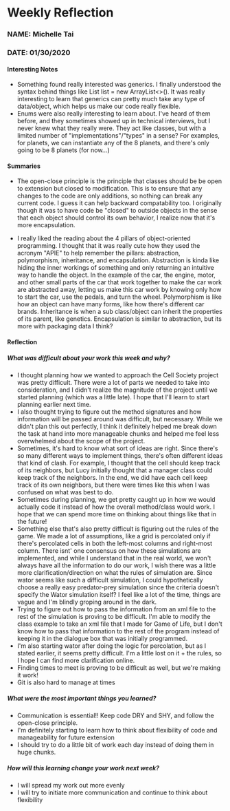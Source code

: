 # Weekly Reflection
### NAME: Michelle Tai
### DATE: 01/30/2020

#### Interesting Notes

* Something found really interested was generics. I finally understood the syntax behind things like 
List<Integer> list = new ArrayList<>(). It was really interesting to learn that generics can pretty much
take any type of data/object, which helps us make our code really flexible. 
* Enums were also really interesting to learn about. I've heard of them before, and they sometimes showed up in 
technical interviews, but I never knew what they really were. They act like classes, but with a limited number of 
"implementations"/"types" in a sense? For examples, for planets, we can instantiate any of the 8 planets, and there's only
going to be 8 planets (for now...)

#### Summaries
* The open-close principle is the principle that classes should be be open to extension but closed to modification. 
This is to ensure that any changes to the code are only additions, so nothing can break any current code. I 
guess it can help backward compatability too. I originally though it was to have code be "closed" to outside objects
in the sense that each object should control its own behavior, I realize now that it's more encapsulation.

* I really liked the reading about the 4 pillars of object-oriented programming. I thought that it 
was really cute how they used the acronym "APIE" to help remember the pillars: abstraction, polymorphism, 
inheritance, and encapsulation. Abstraction is kinda like hiding the inner workings of something and only 
returning an intuitive way to handle the object. In the example of the car, the engine, motor, and other small parts
of the car that work together to make the car work are abstracted away, letting us make this car work by knowing
only how to start the car, use the pedals, and turn the wheel. Polymorphism is like how an object can have many forms, like
how there's different car brands. Inheritance is when a sub class/object can inherit the properties of its parent, 
like genetics. Encapsulation is similar to abstraction, but its more with packaging data I think?


#### Reflection

##### What was difficult about your work this week and why?
* I thought planning how we wanted to approach the Cell Society project was pretty difficult. There were
a lot of parts we needed to take into consideration, and I didn't realize the magnitude of the project 
until we started planning (which was a little late). I hope that I'll learn to start planning earlier next 
time. 
* I also thought trying to figure out the method signatures and how information will be passed around was difficult,
but necessary. While we didn't plan this out perfectly, I think it definitely helped me break down the task at
hand into more manageable chunks and helped me feel less overwhelmed about the scope of the project. 
* Sometimes, it's hard to know what sort of ideas are right. Since there's so many different ways to implement things, 
there's often different ideas that kind of clash. For example, I thought that the cell should keep track of its 
neighbors, but Lucy initially thought that a manager class could keep track of the neighbors. In the end, we did have each
cell keep track of its own neighbors, but there were times like this when I was confused on what was best to do. 
* Sometimes during planning, we get pretty caught up in how we would actually code it instead of how the overall
method/class would work. I hope that we can spend more time on thinking about things like that in the future!
* Something else that's also pretty difficult is figuring out the rules of the game. We made a lot of assumptions, 
like a grid is percolated only if there's percolated cells in both the left-most columns and right-most column. There isnt'
one consensus on how these simulations are implemented, and while I understand that in the real world, we won't
always have all the information to do our work, I wish there was a little more clarification/direction on what the rules of simulation are. 
Since wator seems like such a difficult simulation, I could hypothetically choose a really easy predator-prey 
simulation since the criteria doesn't specify the Wator simulation itself? I feel like a lot of the time, things are
vague and I'm blindly groping around in the dark. 
* Trying to figure out how to pass the information from an xml file to the rest of the simulation is proving 
to be difficult. I'm able to modify the class example to take an xml file that I made for Game of Life, but I don't know
how to pass that information to the rest of the program instead of keeping it in the dialogue box that was initially
programmed. 
* I'm also starting wator after doing the logic for percolation, but as I stated earlier, it seems pretty difficult. I'm a little
lost on it + the rules, so I hope I can find more clarification online. 
* Finding times to meet is proving to be difficult as well, but we're making it work!
* Git is also hard to manage at times

##### What were the most important things you learned?
* Communication is essential!! Keep code DRY and SHY, and follow the open-close principle.
* I'm definitely starting to learn how to think about flexibility of code and manageability for future extension
* I should try to do a little bit of work each day instead of doing them in huge chunks. 
##### How will this learning change your work next week?
* I will spread my work out more evenly
* I will try to initiate more communication and continue to think about flexibility